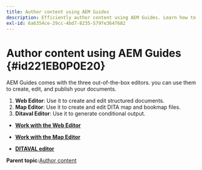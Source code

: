 ```yaml
---
title: Author content using AEM Guides
description: Efficiently author content using AEM Guides. Learn how to create, edit, and publish your documents in AEM Guides.
exl-id: 6a6354ce-29cc-4bd7-8235-579fe3647682
---
```

# Author content using AEM Guides {#id221EB0P0E20}

AEM Guides comes with the three out-of-the-box editors. you can use them to create, edit, and publish your documents.

1.  **Web Editor**: Use it to create and edit structured documents.
1.  **Map Editor**: Use it to create and edit DITA map and bookmap files.
1.  **Ditaval Editor**: Use it to generate conditional output.

-   **[Work with the Web Editor](web-editor.md)**  

-   **[Work with the Map Editor](map-editor.md)**  

-   **[DITAVAL editor](ditaval-editor.md)**  


**Parent topic:**[Author content](authoring-content.md)
